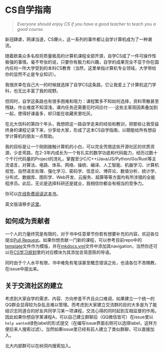 # CS自学指南
> *Everyone should enjoy CS if you have a good teacher to teach you a good course.*

新冠肆虐，网课当道，CS爆火，这一系列的事件都让自学计算机成为了一种潮流。

随着欧美众多名校将质量极高的计算机课程全部开源，自学CS成了一件可操作性极强的事情。毫不夸张的说，只要你有毅力和兴趣，自学的成果完全不亚于你在国内任何一所大学受到的本科CS教育（当然，这里单指计算机专业领域，大学带给你的显然不止是专业知识）。

我很庆幸在自己大一的时候就选择了自学CS这条路，它让我爱上了计算机这门学科，也无比丰富了我的视野。

但同时，自学这条路也有很多困难和阻力：课程繁多不知如何选择，资料零散甚至残缺，作业难度不知深浅，课内任务还需要花时间应付······这些主客观因素叠加到一起，使得好课虽多，却只能在收藏夹里吃灰。

在北大信科的第四个年头，我想把这一路自学走来的经验和教训，把那些让我受益终身的课程记录下来，分享给大家，形成了这本CS自学指南，以期能给所有想自学计算机的朋友一点帮助。

我的目标是让一个刚刚接触计算机的小白，可以完全凭借这些开源社区的优质资源，少走弯路，在2-3年内成长为一个有扎实的数学功底和代码能力，经历过数十个千行代码量的Project的洗礼，掌握至少C/C++/Java/JS/Python/Go/Rust等主流语言，对算法、电路、体系、网络、操统、编译、人工智能、机器学习、计算机视觉、自然语言处理、强化学习、密码学、信息论、博弈论、数值分析、统计学、分布式、数据库、图形学、Web开发、云服务、超算等等方面均有所涉猎的全能程序员。此后，无论是选择科研还是就业，我相信你都会有相当的竞争力。

你可以[在线免费阅读这本书](https://pkuflyingpig.github.io/pku-cs-self-learning/)。

英文版请移步[这里](https://github.com/PKUFlyingPig/Self-learning-Computer-Science)。

## 如何成为贡献者
一个人的力量终究是有限的，对于书中任意章节你若有想要补充的内容，欢迎各位提出[Pull Request](https://docs.github.com/en/pull-requests/collaborating-with-pull-requests/proposing-changes-to-your-work-with-pull-requests/creating-a-pull-request-from-a-fork)。如果你想贡献一门新的课程，可以参考目前repo中的[template](./template.md)文件作为模版，并在[mkdocs.yml](./mkdocs.yml)文件中添加其navigation，当然你还可以在[CS学习规划](./CS学习规划.md)里的对应模块为其添加言简意赅的导语。

同时由于个人水平有限，书中难免有笔误甚至概念错误之处，也请各位不吝赐教，在issue中提出来。

## 关于交流社区的建立
考虑到大家自学的需求、内容、方向参差不齐且众口难调，如果建立一个统一的QQ群会显得较为杂乱且难以管理。而考虑到大家建立交流群的目的大多是为了能结识志同道合的好友共同学习某一项课程，交流心得的同时起到互相监督的作用。因此如果你想自学某课程A，可以自己建立群聊后（QQ微信皆可）在issue里以`help wanted`绿色label的形式提交（在编写issue界面右侧可以选择label，这样方便后来人搜索过滤）。当然如果issue里已经有前人建立了类似群聊，可以直接加入。

北大内部群可以在树洞内搜索加入。
